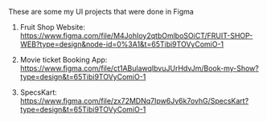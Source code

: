 These are some my UI projects that were done in Figma

1. Fruit Shop Website:
  https://www.figma.com/file/M4JohIoy2qtbOmlboSOiCT/FRUIT-SHOP-WEB?type=design&node-id=0%3A1&t=65Tibi9TOVyComiO-1

2. Movie ticket Booking App:
  https://www.figma.com/file/ct1ABulawqIbvuJUrHdvJm/Book-my-Show?type=design&t=65Tibi9TOVyComiO-1

3. SpecsKart:
  https://www.figma.com/file/zx72MDNq7Ipw6Jy6k7ovhG/SpecsKart?type=design&t=65Tibi9TOVyComiO-1
